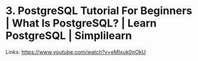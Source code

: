# 3. PostgreSQL Tutorial For Beginners | What Is PostgreSQL? | Learn PostgreSQL | Simplilearn

Links: https://www.youtube.com/watch?v=eMIxuk0nOkU